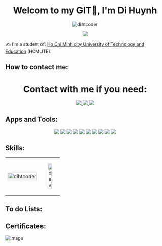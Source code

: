 <h1 align="center">Welcom to my GIT👋, I'm Di Huynh</h1>
<p align="center"> <img src="https://komarev.com/ghpvc/?username=dihtcoder" alt="dihtcoder" />  </p>
<p align="center"><img src="[https://thptquocgia.org/wp-content/uploads/2021/09/dai-hoc-spkt-tphcm.jpg](https://nienlich.vn/Userfiles/Upload/images/309029473_819241772825135_7321420649589543852_n.jpg)"/></p>

✍ I'm a student of: [Ho Chi Minh city University of Technology and Education](https://hcmute.edu.vn) (HCMUTE).


## How to contact me:
<h1 align="center">Contact with me if you need:</h1>
<p align="center">
  <a href="https://www.facebook.com/zizihuynh201/" alt="Facebook">
    <img src="https://img.icons8.com/fluent/48/000000/facebook-new.png" target="_blank" />
  </a> 
  <a href="https://www.youtube.com/channel/UCbE1OiSSSK5IVVClm4A1fMg" alt="Youtube channel" target="_blank" >
    <img src="https://img.icons8.com/fluent/48/000000/youtube-play.png"/>
  </a>
  <a href="mailto:20110246@student.hcmute.edu.vn" alt="Email">
    <img src="https://img.icons8.com/fluent/48/000000/mailing.png"/ target="_blank" />
  </a>
</p>

## Apps and Tools:
 <p align="center">
  <img src="https://img.icons8.com/color/48/000000/microsoft-sql-server.png"/>
  <img src="https://img.icons8.com/color/48/000000/mysql-logo.png"/>
  <img src="https://img.icons8.com/color/48/000000/git.png"/>
  <img src="https://img.icons8.com/color/48/000000/github-2.png"/>
  <img src="https://img.icons8.com/color/48/000000/visual-studio-code-2019.png"/>
  <img src="https://img.icons8.com/color/48/000000/visual-studio-2019.png"/>
  <img src="https://img.icons8.com/dusk/48/000000/anaconda.png"/>
  <img src="https://img.icons8.com/color/48/000000/trello.png"/>
  <img src="https://img.icons8.com/color/48/000000/adobe-photoshop.png"/>
  <img src="https://img.icons8.com/color/48/000000/adobe-premiere-pro--v1"/>        
</p>

## Skills:
<table style="width:100%;">
  <tr>
    <td>
      <img src="https://github-readme-stats.vercel.app/api?username=dihtcoder&bg_color=FFFFFF00&text_color=179fa3&show_icons=true&count_private=true&include_all_commits=true&custom_title=Hoạt%20động%20trên%20Github" alt="dihtcoder" width="100%"/>    
    </td>
    <td>
      <p align="center"> 
        <img src="https://i.pinimg.com/originals/91/90/8a/91908ad2f9aef293ed840739a291e9db.gif" alt="dev" width="50%"/>
      </p>
    </td>
  </tr>
</table>

## To do Lists:


## Certificates:
![image](https://user-images.githubusercontent.com/103420884/174532658-a4014a63-11b1-40e3-95d4-1e4ce02fcc21.png)


